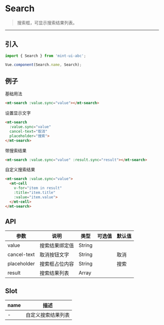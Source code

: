 # Search

> 搜索框，可显示搜索结果列表。

----------

## 引入

```javascript
import { Search } from 'mint-ui-abc';

Vue.component(Search.name, Search);
```

## 例子

基础用法
```html
<mt-search :value.sync="value"></mt-search>
```

设置显示文字
```html
<mt-search
  :value.sync="value"
  cancel-text="取消"
  placeholder="搜索">
</mt-search>
```

带搜索结果
```html
<mt-search :value.sync="value" :result.sync="result"></mt-search>
```

自定义搜索结果
```html
<mt-search :value.sync="value">
  <mt-cell
    v-for="item in result"
    :title="item.title"
    :value="item.value">
  </mt-cell>
</mt-search>
```



## API
| 参数 | 说明 | 类型 | 可选值 | 默认值 |
|------|-------|---------|-------|--------|
| value | 搜索结果绑定值  | String | |   |
|cancel-text | 取消按钮文字 | String | | 取消 |
|placeholder | 搜索框占位内容  | String | | 搜索 |
| result | 搜索结果列表 | Array | | |

## Slot

| name | 描述 |
|------|--------|
| - | 自定义搜索结果列表|
